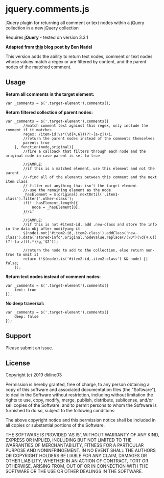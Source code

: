# jquery.comments.js
jQuery plugin for returning all comment or text nodes within a jQuery collection in a new jQuery collection

Requires **jQuery** - tested on version 3.3.1

**Adapted from [this](https://www.bennadel.com/blog/1563-jquery-comments-plug-in-to-access-html-comments-for-dom-templating.htm) blog post by Ben Nadel**

This version adds the ability to return text nodes, comment or text nodes whose values match a regex or are filtered by content, and the parent nodes of the matched comment.


## Usage

**Return all comments in the target element:**
```
var _comments = $('.target-element').comments();
```

**Return filtered collection of parent nodes:**
```
var _comments = $('.target-element').comments({
		//match comment text against this regex, only include the comment if it matches
		regex: /item-id:\s*(\d{4,6})(?!-[a-z])/i,
		//return the parent nodes instead of the comments themselves
		parent: true
	}, function(node,original){
		//fire a callback that filters through each node and the original node in case parent is set to true
		
		//SAMPLE:
		//if this is a matched element, use this element and not the parent
		//-find all of the elements between this comment and the next item class
		//-filter out anything that isn't the target element
		//-use the remaining element as the node
		_hasElement = $(original).nextUntil('.item1-class').filter('.other-class');
		if(!!_hasElement.length){
			node = _hasElement[0];
		}//if
    
		//SAMPLE:
		//if this is not #item2-id, add .new-class and store the info in the data obj after modifying it
		$(node).not('#item2-id,.item2-class').addClass('new-class').data('stored-info',original.nodeValue.replace(/(\D*)(\d{4,6})(?!-[a-z])(.*)/g,'$2'));
		
		//return the node to add to the collection, else return non-true to omit it
		return (!$(node).is('#item2-id,.item2-class') && node) || false;
	});
```

**Return text nodes instead of comment nodes:**
```
var _comments = $('.target-element').comments({
	text: true
});
```

**No deep traversal:**
```
var _comments = $('.target-element').comments({
	deep: false
});
```

## Support

Please submit an issue.


## License

Copyright (c) 2019 dkline03

Permission is hereby granted, free of charge, to any person obtaining a copy of this software and associated documentation files (the "Software"), to deal in the Software without restriction, including without limitation the rights to use, copy, modify, merge, publish, distribute, sublicense, and/or sell copies of the Software, and to permit persons to whom the Software is furnished to do so, subject to the following conditions:

The above copyright notice and this permission notice shall be included in all copies or substantial portions of the Software.

THE SOFTWARE IS PROVIDED 'AS IS', WITHOUT WARRANTY OF ANY KIND, EXPRESS OR IMPLIED, INCLUDING BUT NOT LIMITED TO THE WARRANTIES OF MERCHANTABILITY, FITNESS FOR A PARTICULAR PURPOSE AND NONINFRINGEMENT. IN NO EVENT SHALL THE AUTHORS OR COPYRIGHT HOLDERS BE LIABLE FOR ANY CLAIM, DAMAGES OR OTHER LIABILITY, WHETHER IN AN ACTION OF CONTRACT, TORT OR OTHERWISE, ARISING FROM, OUT OF OR IN CONNECTION WITH THE SOFTWARE OR THE USE OR OTHER DEALINGS IN THE SOFTWARE.
